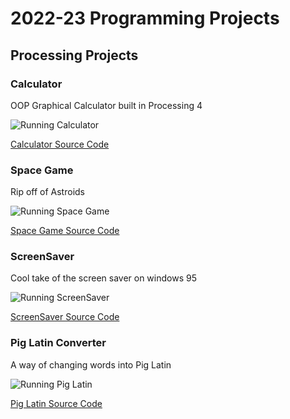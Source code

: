 # 2022-23 Programming Projects

## Processing Projects

### Calculator

OOP Graphical Calculator built in Processing 4

![Running Calculator](https://github.com/LunaticLuka/programmingportfolio/blob/main/images/Calc.png?raw=true)

[Calculator Source Code](https://github.com/LunaticLuka/programmingportfolio/tree/main/src/calc)

### Space Game

Rip off of Astroids

![Running Space Game](https://github.com/LunaticLuka/programmingportfolio/blob/main/images/SpaceGame.png?raw=true)

[Space Game Source Code](https://github.com/LunaticLuka/programmingportfolio/tree/main/src/spacegame)

### ScreenSaver

Cool take of the screen saver on windows 95

![Running ScreenSaver](https://github.com/LunaticLuka/programmingportfolio/blob/main/images/ScreenSaver.png)

[ScreenSaver Source Code](https://github.com/LunaticLuka/programmingportfolio/tree/main/src/screensaver)

### Pig Latin Converter

A way of changing words into Pig Latin

![Running Pig Latin](https://github.com/LunaticLuka/programmingportfolio/blob/main/images/Pig%20Latin.png)

[Pig Latin Source Code](https://github.com/LunaticLuka/programmingportfolio/blob/main/src/piglatin/main.py)

